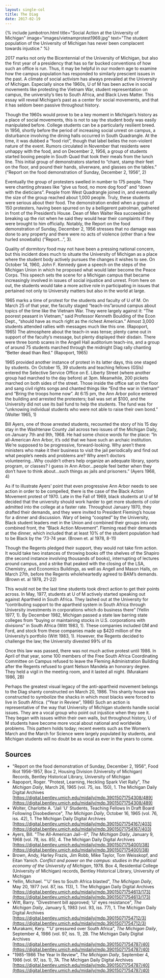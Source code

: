 ```yaml
---
layout: single-col
title: The Diag
date: 2017-02-19
---
```

{% include jumbotron.html
title="Social Action at the University of Michigan"
image="images/vietnamprotest1969.jpg"
text="The student population of the University of Michigan has never been complacent towards injustice." %}

2017 marks not only the Bicentennial of the University of Michigan, but also the first year of a presidency that has so far bucked conventions of how such an office is run. Thus, it may be helpful in our modern age to examine how the campus population has responded to similarly prescient issues in the past. A climate of social activism has always prevailed at the University of Michigan. Especially since the 1960s, U of M has been active in social movements like protesting the Vietnam War, student representation on campus, the university’s ties to South Africa, and Black Lives Matter. This essay will reveal Michigan’s past as a center for social movements, and that it has seldom been passive throughout history.

Though the 1960s would prove to be a key moment in Michigan’s history as a place of social movements, this is not to say the student body was easily manipulated before. College students can be a particularly resilient breed. In 1956, shortly before the period of increasing social unrest on campus, a disturbance involving the dining halls occurred in South Quadrangle. At the time, it was dubbed a “food riot”, though that label belies the non-violent nature of the event. Rumors circulated in November that residents were unhappy with the food, and on December 2, 1956, a group of students started booing people in South Quad that took their meals from the lunch line. This initial group of demonstrators started to “chant, stamp their feet on the floor, and pound their hands, silverware, and glasses on the tables.” (“Report on the food demonstration of Sunday, December 2, 1956”, 2)

Eventually the group of protesters swelled in number to 175 people. They were chanting phrases like “give us food, no more dog food” and “down with the dieticians”. People from West Quadrangle joined in, and eventually the size of the group reached about 1,000 people. Truly, these students were serious about their food. The demonstration ended when a group of 150 protesters, having been spurred on by a belligerent patrolman, gathered in front of the President’s House. Dean of Men Walter Rea succeeded in breaking up the riot when he said they would hear their complaints if they were brought to him officially. Notably, the Report on the food demonstration of Sunday, December 2, 1956 stresses that no damage was done to any property and there were no acts of violence (other than a few hurled snowballs) (“Report…”, 3).

Quality of dormitory food may not have been a pressing national concern, but this incident does much to situate the University of Michigan as a place where the student body actively pursues the changes it wishes to see. On October 14, 1960, John F. Kennedy gave a speech on the steps of the Michigan Union in which he proposed what would later become the Peace Corps. This speech sets the scene for a Michigan campus that became increasingly involved in issues of social injustice and unrest. From here on out, the students would take a more active role in participating in issues that pertained not only to University matters but also in the world at large.

1965 marks a time of protest for the students and faculty of U of M. On March 25 of that year, the faculty staged “teach-ins”around campus about topics of the time like the Vietnam War. They were largely against it: “The poorest peasant in Vietnam,” said Professor Kenneth Boulding of the Econ Dept., “should have as much right as the richest American.” Almost 3,000 students attended rallies with messages much like this one. (Rapoport, 1965) The atmosphere about the teach-in was tense; plenty came out in support of the faculty’s message, but plenty displayed their disdain. There were three bomb scares in the Angell Hall auditorium teach-ins, and a group of around 75 students marched through the midnight Diag rally chanting “Better dead than Red.” (Rapoport, 1965)

1965 provided another instance of protest in its latter days, this one staged by students. On October 15, 39 students and teaching fellows (GSIs) entered the Selective Service Office on E. Liberty Street (where another group had marched to the day before) at 3pm. Meanwhile, 200 pickets marched on both sides of the street. Those inside the office sat on the floor and sang civil rights songs and chanted things like “End the war in Vietnam” and “Bring the troops home now”. At 6:15 pm, the Ann Arbor police entered the building and arrested the protesters; bail was set at $100, and the University did not use its bail fund to help the students. The fund was for “unknowing individual students who were not able to raise their own bond.” (Wolter 1965, 1)

Bill Ayers, one of those arrested students, recounted the story of his 15 day stay in the Washtenaw County Jail across two issues of the Michigan Daily, on January 7th and 9th, 1968. He had some choice words for the place: “In all-American Ann Arbor, it’s odd that we have such an archaic institution. We’re supposed to be progressive, forward-looking. Why aren’t there ministers who make it their business to visit the jail periodically and find out what people’s needs and problems are? Why aren’t doctors volunteering...Why couldn’t others help organize an adequate library, sports program, or classes? I guess in Ann Arbor...people feel better when they don’t have to think about...such things as jails and prisoners.” (Ayers 1968, 4)

As if to illustrate Ayers’ point that even progressive Ann Arbor needs to see action in order to be compelled, there is the case of the Black Action Movement protest of 1970. Late in the Fall of 1969, black students at U of M decided that the university should work harder to get more students of color admitted into the college at a faster rate. Throughout January 1970, they drafted their demands, and they were invited to President Fleming’s house for a dinner and discussion. Wary of being “coopted” by the University, Black student leaders met in the Union and combined their groups into one combined front, the “Black Action Movement”. Fleming read their demands at the dinner, which included that at least 10% of the student population had to be Black by the ‘73-74 year. (Brown et. al 1978, 8-11)

Though the Regents pledged their support, they would not take firm action. It would take two instances of throwing books off the shelves of the Shapiro (the second instance involving thousands of books), interrupting of lectures around campus, and a strike that peaked with the closing of the LSA, Chemistry, and Economics Buildings, as well as Angell and Mason Halls, on March 27th, before the Regents wholeheartedly agreed to BAM’s demands. (Brown et. al 1978, 21-22)

This would not be the last time students took direct action to get their points across. In May, 1977, students at U of M actively started speaking out against Apartheid in South Africa. They lashed out at the University for “contributing support to the apartheid system in South Africa through University investments in corporations which do business there” (Yellin 1977, 1). By December 1982, Michigan passed a state law barring state colleges from “buying or maintaining stocks in U.S. corporations with divisions” in South Africa (Witt 1983, 1). These companies included GM and Ford, and stock from these companies made up $420 million of the University’s portfolio (Witt 1983, 1). However, the Regents decided to challenge the law; the University divested 99% of its

Once this law was passed, there was not much active protest until 1986. In April of that year, some 100 members of the Free South Africa Coordinating Committee on Campus refused to leave the Fleming Administration Building after the Regents refused to grant Nelson Mandela an honorary degree. They held a vigil in the meeting room, and it lasted all night. (Murakami 1986, 2B)

 Perhaps the greatest visual legacy of the anti-apartheid movement belongs to the Diag shanty constructed on March 20, 1986. This shanty house was constructed to symbolize the shacks in which most blacks were forced to live in South Africa. (“Year in Review”, 1986) Such an action is representative of the way that University of Michigan students handle social issues. They are a vocal group who point out injustice when they see it. They began with issues within their own walls, but throughout history, U of M students have become more vocal about national and worldwide problems. This pattern holds today; recent events such as the Women’s March and the March for Science were largely populated by students, and Michigan students will no doubt be as vocal as ever in the years to come.
 
 ## Sources
 
 - "Report on the food demonstration of Sunday, December 2, 1956", Food Riot 1956-1957, Box 2, Housing Division (University of Michigan) Records, Bentley Historical Library, University of Michigan
 - Rapoport, Roger. "Protest, Learning, Heckling Spark Viet Rally", *The Michigan Daily*, March 26, 1965 (vol. 75, iss. 150), 1. The Michigan Daily Digital Archives [https://digital.bentley.umich.edu/midaily/mdp.39015071754308/489](https://digital.bentley.umich.edu/midaily/mdp.39015071754308/489)
 - Wolter, Charlotte A. "Jail 'U' Students, Teaching Fellows In Draft Board Following Disobedience", *The Michigan Daily*, October 16, 1965 (vol. 76, iss. 42), 1. The Michigan Daily Digital Archives [https://digital.bentley.umich.edu/midaily/mdp.39015071754167/403](https://digital.bentley.umich.edu/midaily/mdp.39015071754167/403)
 - Ayers, Bill. "The All-American Jail--II", *The Michigan Daily*, January 9, 1968 (vol. 78, iss. 85), 4. The Michigan Daily Digital Archives [https://digital.bentley.umich.edu/midaily/mdp.39015071754001/38](https://digital.bentley.umich.edu/midaily/mdp.39015071754001/38)
 - Brown, Andy, Harley Frazis, Jim Robb, Mike Taylor, Tom Weisskopf, and Eitan Yanich. *Conflict and power on the campus: studies in the political economy of the University of Michigan*, 1978. Box 4, Residential College (University of Michigan) records, Bentley Historical Library, University of Michigan
 - Yellin, Michael. "'U' ties to South Africa blasted", *The Michigan Daily*, May 20, 1977 (vol. 87, iss. 113), 1. The Michgigan Daily Digital Archives [https://digital.bentley.umich.edu/midaily/mdp.39015071754613/173](https://digital.bentley.umich.edu/midaily/mdp.39015071754613/173)
 - Witt, Barry. "Divestment bill approved; 'U' eyes resistance", *The Michigan Daily*, January 5, 1983 (vol. 93, iss. 77), 1. The Michigan Daily Digital Archives [https://digital.bentley.umich.edu/midaily/mdp.39015071754712/3](https://digital.bentley.umich.edu/midaily/mdp.39015071754712/3)
 - Murakami, Kery. "'U' pressured over South Africa", *The Michigan Daily*, September 4, 1986 (vol. 97, iss. 1), 2B. The Michigan Daily Digital Archives [https://digital.bentley.umich.edu/midaily/mdp.39015071754787/40](https://digital.bentley.umich.edu/midaily/mdp.39015071754787/40)
 - "1985-1986 The Year In Review", *The Michigan Daily*, September 4, 1986 (vol. 97, iss. 1), 7A. The Michigan Daily Digital Archives [https://digital.bentley.umich.edu/midaily/mdp.39015071754787/40](https://digital.bentley.umich.edu/midaily/mdp.39015071754787/40)

